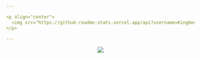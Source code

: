```yaml
---

<p align="center">
  <img src="https://github-readme-stats.vercel.app/api?username=KingHector&show_icons=true&theme=dracula" />
</p>

---
```


<p align="center">
  <img src="https://i.imgur.com/Aa8mB8H.gif" />
</p>
